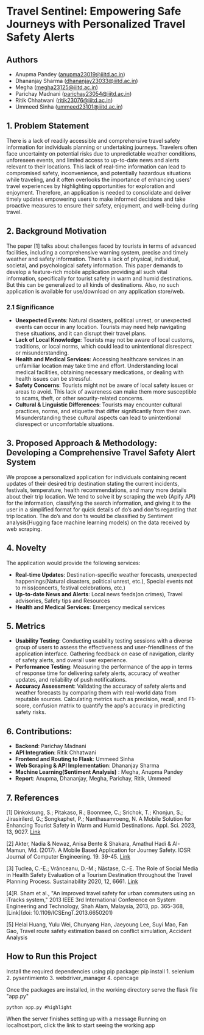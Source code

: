 # Travel Sentinel: Empowering Safe Journeys with Personalized Travel Safety Alerts

## Authors
- Anupma Pandey (anupma23019@iiitd.ac.in)
- Dhananjay Sharma (dhananjay23033@iiitd.ac.in)
- Megha (megha23125@iiitd.ac.in)
- Parichay Madnani (parichay23054@iiitd.ac.in)
- Ritik Chhatwani (ritik23076@iiitd.ac.in)
- Ummeed Sinha (ummeed23101@iiitd.ac.in)

## 1. Problem Statement

There is a lack of readily accessible and comprehensive travel safety information for individuals planning or undertaking journeys. Travelers often face uncertainty on potential risks due to unpredictable weather conditions, unforeseen events, and limited access to up-to-date news and alerts relevant to their locations. This lack of real-time information can lead to compromised safety, inconvenience, and potentially hazardous situations while traveling, and it often overlooks the importance of enhancing users' travel experiences by highlighting opportunities for exploration and enjoyment. Therefore, an application is needed to consolidate and deliver timely updates empowering users to make informed decisions and take proactive measures to ensure their safety, enjoyment, and well-being during travel.

## 2. Background Motivation

The paper [1] talks about challenges faced by tourists in terms of advanced facilities, including a comprehensive warning system, precise and timely weather and safety information. There’s a lack of physical, individual, societal, and psychological safety information. This paper demands to develop a feature-rich mobile application providing all such vital information, specifically for tourist safety in warm and humid destinations. But this can be generalized to all kinds of destinations. Also, no such application is available for use/download on any application store/web.

### 2.1 Significance

- **Unexpected Events**: Natural disasters, political unrest, or unexpected events can occur in any location. Tourists may need help navigating these situations, and it can disrupt their travel plans.
- **Lack of Local Knowledge**: Tourists may not be aware of local customs, traditions, or local norms, which could lead to unintentional disrespect or misunderstanding.
- **Health and Medical Services**: Accessing healthcare services in an unfamiliar location may take time and effort. Understanding local medical facilities, obtaining necessary medications, or dealing with health issues can be stressful.
- **Safety Concerns**: Tourists might not be aware of local safety issues or areas to avoid. This lack of awareness can make them more susceptible to scams, theft, or other security-related concerns.
- **Cultural & Linguistic Differences**: Tourists may encounter cultural practices, norms, and etiquette that differ significantly from their own. Misunderstanding these cultural aspects can lead to unintentional disrespect or uncomfortable situations.

## 3. Proposed Approach & Methodology: Developing a Comprehensive Travel Safety Alert System

We propose a personalized application for individuals containing recent updates of their desired trip destination stating the current incidents, festivals, temperature, health recommendations, and many more details about their trip location. We tend to solve it by scraping the web (Apify API) for the information, classifying the search information, and giving it to the user in a simplified format for quick details of do’s and don'ts regarding that trip location. The do’s and don’ts would be classified by Sentiment analysis(Hugging face machine learning models)  on the data received by web scraping.

## 4. Novelty

The application would provide the following services:

- **Real-time Updates**: Destination-specific weather forecasts, unexpected happenings(Natural disasters, political unrest, etc.), Special events not to miss(concerts, festival celebrations, etc.)
- **Up-to-date News and Alerts**: Local news feeds(on crimes), Travel advisories, Safety tips and Resources
- **Health and Medical Services**: Emergency medical services

## 5. Metrics

- **Usability Testing**: Conducting usability testing sessions with a diverse group of users to assess the effectiveness and user-friendliness of the application interface. Gathering feedback on ease of navigation, clarity of safety alerts, and overall user experience.
- **Performance Testing**: Measuring the performance of the app in terms of response time for delivering safety alerts, accuracy of weather updates, and reliability of push notifications.
- **Accuracy Assessment**: Validating the accuracy of safety alerts and weather forecasts by comparing them with real-world data from reputable sources. Calculating metrics such as precision, recall, and F1-score, confusion matrix to quantify the app's accuracy in predicting safety risks.

## 6. Contributions:

- **Backend**: Parichay Madnani
- **API Integration**: Ritik Chhatwani
- **Frontend and Routing to Flask**: Ummeed Sinha
- **Web Scraping & API Implementation**: Dhananjay Sharma
- **Machine Learning(Sentiment Analysis)** : Megha, Anupma Pandey
- **Report**: Anupma, Dhananjay, Megha, Parichay, Ritik, Ummeed

## 7. References

[1] Dinkoksung, S.; Pitakaso, R.; Boonmee, C.; Srichok, T.; Khonjun, S.; Jirasirilerd, G.; Songkaphet, P.; Nanthasamroeng, N. A Mobile Solution for Enhancing Tourist Safety in Warm and Humid Destinations. Appl. Sci. 2023, 13, 9027. [Link](https://doi.org/10.3390/app13159027)

[2] Akter, Nadia & Newaz, Anisa Bente & Shakara, Amathul Hadi & Al-Mamun, Md. (2017). A Mobile Based Application for Journey Safety. IOSR Journal of Computer Engineering. 19. 39-45. [Link](10.9790/0661-1901023945)

[3] Țuclea, C.-E.; Vrânceanu, D.-M.; Năstase, C.-E. The Role of Social Media in Health Safety Evaluation of a Tourism Destination throughout the Travel Planning Process. Sustainability 2020, 12, 6661. [Link](https://doi.org/10.3390/su12166661)

[4]R. Sham et al., "An improved travel safety for urban commuters using an iTracks system," 2013 IEEE 3rd International Conference on System Engineering and Technology, Shah Alam, Malaysia, 2013, pp. 365-368, [Link](doi: 10.1109/ICSEngT.2013.6650201)

[5] Helai Huang, Yulu Wei, Chunyang Han, Jaeyoung Lee, Suyi Mao, Fan Gao, Travel route safety estimation based on conflict simulation, Accident Analysis 

## How to Run this Project

Install the required dependencies using pip package: 
  	pip install <package name>
	1. selenium
	2. pysentimiento
	3. webdriver_manager
	4. opencage

Once the packages are installed, in the working directory serve the flask file "app.py"

	python app.py #highlight

When the server finishes setting up with a message Running on localhost:port, click the link to start seeing the working app
